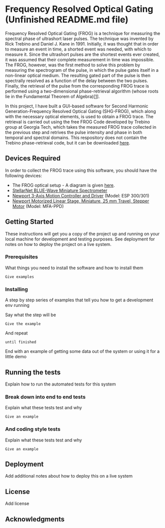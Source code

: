 # Frequency Resolved Optical Gating (Unfinished README.md file)

Frequency Resolved Optical Gating (FROG) is a technique for measuring the spectral phase of ultrashort laser pulses. The technique was invented by Rick Trebino and Daniel J. Kane in 1991. Initially, it was thought that in order to measure an event in time, a shorted event was needed, with which to measure it. Since the ultrashort pulses are the shortest events ever created, it was assumed that their complete measurement in time was impossible. The FROG, however, was the first method to solve this problem by measuring the spectrogram of the pulse, in which the pulse gates itself in a non-linear optical medium. The resulting gated part of the pulse is then spectrally resolved as a function of the delay between the two pulses. Finally, the retrieval of the pulse from the corresponding FROG trace is performed using a two-dimensional phase-retrieval algorithm (whose roots lie in the Fundamental Theorem of Algebra)[[1]]. 

In this project, I have built a GUI-based software for Second Harmonic Generation-Frequency Resolved Optical Gating (SHG-FROG), which along with the necessary optical elements, is used to obtain a FROG trace. The retrieval is carried out using the free FROG Code developed by Trebino group at Georgia Tech, which takes the measured FROG trace collected in the previous step and retrives the pulse intensity and phase in both temporal and spectral domains. This respository does not contain the Trebino phase-retrieval code, but it can be downloaded [here][2].    

## Devices Required

In order to collect the FROG trace using this software, you should have the following devices:
* The FROG optical setup - A diagram is given [here][3]. 
* [StellarNet BLUE-Wave Miniature Spectrometer][4] 
* [Newport 3-Axis Motion Controller and Driver][5] (Model: ESP 300/301) 
* [Newport Motorized Linear Stage, Miniature, 25 mm Travel, Stepper Motor][6] (Model: MFA-PPD)


## Getting Started

These instructions will get you a copy of the project up and running on your local machine for development and testing purposes. See deployment for notes on how to deploy the project on a live system.

### Prerequisites

What things you need to install the software and how to install them

```
Give examples
```

### Installing

A step by step series of examples that tell you how to get a development env running

Say what the step will be

```
Give the example
```

And repeat

```
until finished
```

End with an example of getting some data out of the system or using it for a little demo

## Running the tests

Explain how to run the automated tests for this system

### Break down into end to end tests

Explain what these tests test and why

```
Give an example
```

### And coding style tests

Explain what these tests test and why

```
Give an example
```

## Deployment

Add additional notes about how to deploy this on a live system




## License

Add license

## Acknowledgments


[1]: https://link.springer.com/book/10.1007%2F978-1-4615-1181-6
[2]: https://onedrive.live.com/?authkey=%21AOtakabqcXVfiOw&id=651160A0FAB1C3EF%21462&cid=651160A0FAB1C3EF
[3]: https://en.wikipedia.org/wiki/Frequency-resolved_optical_gating#/media/File:SHG_FROG.png
[4]: https://www.stellarnet.us/wp-content/uploads/StellarNet-BLUE-Wave-SPEC.pdf
[5]: https://www.newport.com/f/esp301-3-axis-dc-and-stepper-motion-controller?q=esp300:relevance:isObsolete:false:npCategory:esp301-3-axis-dc-%26-stepper-motion-controller
[6]: https://www.newport.com/p/MFA-PPD



